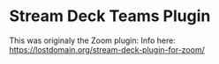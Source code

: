 # Stream Deck Teams Plugin

This was originaly the Zoom plugin: Info here: https://lostdomain.org/stream-deck-plugin-for-zoom/
